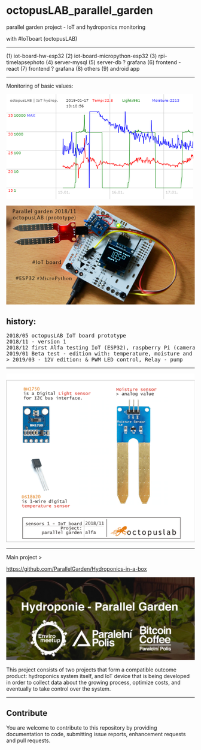 # octopusLAB_parallel_garden
parallel garden project - IoT and hydroponics monitoring

with #IoTboart (octopusLAB)

---
(1) iot-board-hw-esp32
(2) iot-board-micropython-esp32
(3) rpi-timelapsephoto
(4) server-mysql
(5) server-db ? grafana
(6) frontend - react
(7) frontend ? grafana
(8) others
(9) android app

---

Monitoring of basic values:

![data201812](./images/data20190117.png)

![prototyp1](./images/prototyp1.png)

## history:
<pre>
2018/05 octopusLAB IoT board prototype
2018/11 - version 1
2018/12 first Alfa testing IoT (ESP32), raspberry Pi (camera), server (MysQL, PHP, JS canvas)
2019/01 Beta test - edition with: temperature, moisture and light monitoring (MicroPython)
> 2019/03 - 12V edition: & PWM LED control, Relay - pump
</pre>

---

![sensors01](./images/sensors01g.png)

---
Main project >

https://github.com/ParallelGarden/Hydroponics-in-a-box

![main project](./images/loga-pp.png)

This project consists of two projects that form a compatible outcome product: hydroponics system itself, and IoT device that is being developed in order to collect data about the growing process, optimize costs, and eventually to take control over the system.

---
## Contribute
You are welcome to contribute to this repository by providing documentation to code, submitting issue reports, enhancement requests and pull requests.

